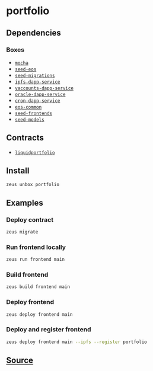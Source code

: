 
portfolio
====================







## Dependencies
### Boxes
* [`mocha`](mocha.md)
* [`seed-eos`](seed-eos.md)
* [`seed-migrations`](seed-migrations.md)
* [`ipfs-dapp-service`](ipfs-dapp-service.md)
* [`vaccounts-dapp-service`](vaccounts-dapp-service.md)
* [`oracle-dapp-service`](oracle-dapp-service.md)
* [`cron-dapp-service`](cron-dapp-service.md)
* [`eos-common`](eos-common.md)
* [`seed-frontends`](seed-frontends.md)
* [`seed-models`](seed-models.md)



## Contracts
* [`liquidportfolio`](https://github.com/liquidapps-io/zeus-sdk/tree/master/boxes/groups/sample/portfolio/contracts/eos/liquidportfolio)
## Install
```bash
zeus unbox portfolio
```
## Examples
### Deploy contract
```bash
zeus migrate
```
### Run frontend locally
```bash
zeus run frontend main
```
### Build frontend
```bash
zeus build frontend main
```
### Deploy frontend
```bash
zeus deploy frontend main
```
### Deploy and register frontend
```bash
zeus deploy frontend main --ipfs --register portfolio
```











## [Source](https://github.com/liquidapps-io/zeus-sdk/tree/master/boxes/groups/sample/portfolio)